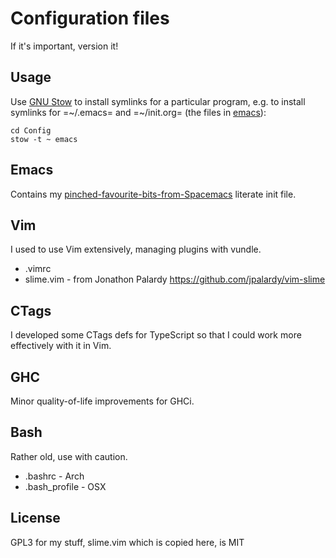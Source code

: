 Configuration files
===================

If it's important, version it!

Usage
-----
Use [GNU Stow](https://www.gnu.org/software/stow/) to install symlinks for a particular program, e.g. to install symlinks for =~/.emacs= and =~/init.org= (the files in [emacs](./emacs)):

    cd Config
    stow -t ~ emacs

Emacs
-----
Contains my [pinched-favourite-bits-from-Spacemacs](https://medium.com/@CBowdon/pinching-the-best-bits-from-spacemacs-869b8c793ad3) literate init file.

Vim
---
I used to use Vim extensively, managing plugins with vundle.

- .vimrc
- slime.vim - from Jonathon Palardy https://github.com/jpalardy/vim-slime

CTags
-----
I developed some CTags defs for TypeScript so that I could work more effectively with it in Vim.

GHC
---
Minor quality-of-life improvements for GHCi.

Bash
----
Rather old, use with caution.

- .bashrc - Arch
- .bash_profile - OSX

License
-------
GPL3 for my stuff, slime.vim which is copied here, is MIT

